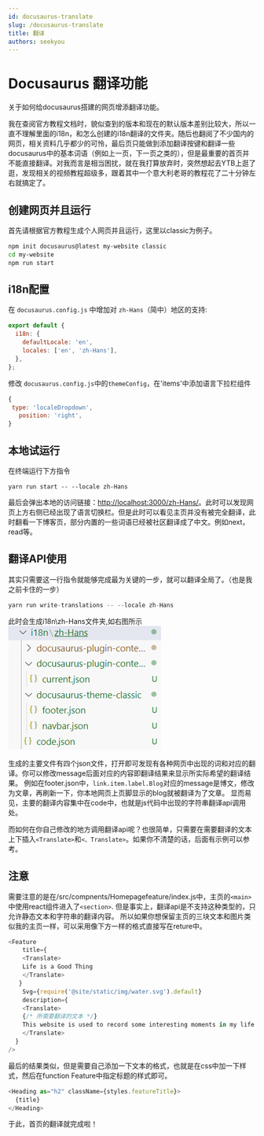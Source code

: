 ```yaml
---
id: docusaurus-translate
slug: /docusaurus-translate
title: 翻译
authors: seekyou
---
```


# Docusaurus 翻译功能

关于如何给docusaurus搭建的网页增添翻译功能。

我在查阅官方教程文档时，貌似查到的版本和现在的默认版本差别比较大，所以一直不理解里面的i18n，和怎么创建的i18n翻译的文件夹。随后也翻阅了不少国内的网页，相关资料几乎都少的可怜，最后页只能做到添加翻译按键和翻译一些docusaurus中的基本词语（例如上一页，下一页之类的），但是最重要的首页并不能直接翻译。对我而言是相当困扰，就在我打算放弃时，突然想起去YTB上逛了逛，发现相关的视频教程超级多，跟着其中一个意大利老哥的教程花了二十分钟左右就搞定了。

## 创建网页并且运行
首先请根据官方教程生成个人网页并且运行，这里以classic为例子。
```bash
npm init docusaurus@latest my-website classic
cd my-website
npm run start
```
## i18n配置

在 `docusaurus.config.js` 中增加对 `zh-Hans`（简中）地区的支持:
```js title="docusaurus.config.js"
export default {
  i18n: {
    defaultLocale: 'en',
    locales: ['en', 'zh-Hans'],
  },
};
```
修改 `docusaurus.config.js`中的`themeConfig`，在'items'中添加语言下拉栏组件
```js title="docusaurus.config.js"
{
 type: 'localeDropdown',
   position: 'right',
}
```
## 本地试运行

在终端运行下方指令
```
yarn run start -- --locale zh-Hans
```
最后会弹出本地的访问链接：[http://localhost:3000/zh-Hans/](http://localhost:3000/zh-Hans/)。此时可以发现网页上方右侧已经出现了语言切换栏。但是此时可以看见主页并没有被完全翻译，此时翻看一下博客页，部分内置的一些词语已经被社区翻译成了中文。例如next，read等。

## 翻译API使用

其实只需要这一行指令就能够完成最为关键的一步，就可以翻译全局了。（也是我之前卡住的一步）
```js title="Terminal"
yarn run write-translations -- --locale zh-Hans
```
此时会生成i18n\zh-Hans文件夹,如右图所示
![排名](./1.png)

生成的主要文件有四个json文件，打开即可发现有各种网页中出现的词和对应的翻译。你可以修改message后面对应的内容即翻译结果来显示所实际希望的翻译结果。
例如在footer.json中，`link.item.label.Blog`对应的message是博文，修改为文章，再刷新一下，你本地网页上页脚显示的blog就被翻译为了文章。
显而易见，主要的翻译内容集中在code中，也就是js代码中出现的字符串翻译api调用处。

而如何在你自己修改的地方调用翻译api呢？也很简单，只需要在需要翻译的文本上下插入`<Translate>`和`<、Translate>`。如果你不清楚的话，后面有示例可以参考。

## 注意

需要注意的是在/src/compnents/Homepagefeature/index.js中，主页的`<main>`中使用react组件进入了`<section>`.
但是事实上，翻译api是不支持这种类型的，只允许静态文本和字符串的翻译内容。
所以如果你想保留主页的三块文本和图片类似我的主页一样，可以采用像下方一样的格式直接写在reture中。

```js title="index.js"
<Feature
    title={
    <Translate>
    Life is a Good Thing
    </Translate>
   }
    Svg={require('@site/static/img/water.svg').default}
    description={
    <Translate>
    {/* 所需要翻译的文本 */}
    This website is used to record some interesting moments in my life. Regardless of happy or sad, each is unique.
    </Translate>
  }
/>
```
最后的结果类似，但是需要自己添加一下文本的格式，也就是在css中加一下样式，然后在function Feature中指定标题的样式即可。
```js title="index.js"
<Heading as="h2" className={styles.featureTitle}>
  {title}
</Heading>
```
于此，首页的翻译就完成啦！
